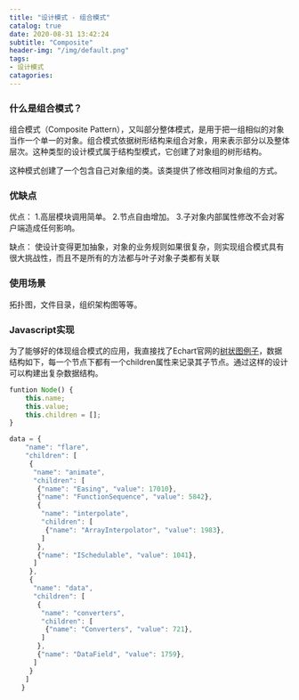 ```yaml
---
title: "设计模式 - 组合模式"
catalog: true
date: 2020-08-31 13:42:24
subtitle: "Composite"
header-img: "/img/default.png"
tags:
- 设计模式
catagories:
---
```


### 什么是组合模式？
组合模式（Composite Pattern），又叫部分整体模式，是用于把一组相似的对象当作一个单一的对象。组合模式依据树形结构来组合对象，用来表示部分以及整体层次。这种类型的设计模式属于结构型模式，它创建了对象组的树形结构。

这种模式创建了一个包含自己对象组的类。该类提供了修改相同对象组的方式。

### 优缺点
优点：
1.高层模块调用简单。 
2.节点自由增加。
3.子对象内部属性修改不会对客户端造成任何影响。

缺点：
使设计变得更加抽象，对象的业务规则如果很复杂，则实现组合模式具有很大挑战性，而且不是所有的方法都与叶子对象子类都有关联

### 使用场景
拓扑图，文件目录，组织架构图等等。

### Javascript实现
为了能够好的体现组合模式的应用，我直接找了Echart官网的[树状图例子](https://echarts.apache.org/examples/zh/editor.html?c=tree-basic)，数据结构如下，每一个节点下都有一个children属性来记录其子节点。通过这样的设计可以构建出复杂数据结构。

```javascript
funtion Node() {
    this.name;
    this.value;
    this.children = [];
}

data = {
    "name": "flare",
    "children": [
     {
      "name": "animate",
      "children": [
       {"name": "Easing", "value": 17010},
       {"name": "FunctionSequence", "value": 5842},
       {
        "name": "interpolate",
        "children": [
         {"name": "ArrayInterpolator", "value": 1983},
        ]
       },
       {"name": "ISchedulable", "value": 1041},
      ]
     },
     {
      "name": "data",
      "children": [
       {
        "name": "converters",
        "children": [
         {"name": "Converters", "value": 721},
        ]
       },
       {"name": "DataField", "value": 1759},
      ]
     }
    ]
   }

```
